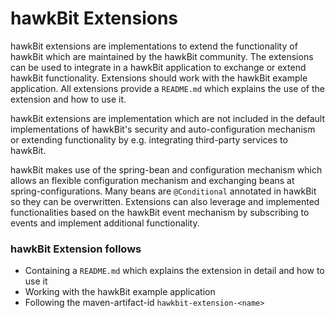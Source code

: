 # hawkBit Extensions

hawkBit extensions are implementations to extend the functionality of hawkBit which are maintained by the hawkBit community. The extensions can be used to integrate in a hawkBit application to exchange or extend hawkBit functionality. Extensions should work with the hawkBit example application. All extensions provide a `README.md` which explains the use of the extension and how to use it.

hawkBit extensions are implementation which are not included in the default implementations of hawkBit's security and auto-configuration mechanism or extending functionality by e.g. integrating third-party services to hawkBit. 

hawkBit makes use of the spring-bean and configuration mechanism which allows an flexible configuration mechanism and exchanging beans at spring-configurations. Many beans are `@Conditional` annotated in hawkBit so they can be overwritten. Extensions can also leverage and implemented functionalities based on the hawkBit event mechanism by subscribing to events and implement additional functionality. 

### hawkBit Extension follows
* Containing a `README.md` which explains the extension in detail and how to use it
* Working with the hawkBit example application
* Following the maven-artifact-id `hawkbit-extension-<name>`
